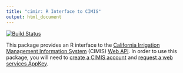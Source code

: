 ```yaml
---
title: "cimir: R Interface to CIMIS"
output: html_document
---
```


[![Build Status](https://travis-ci.org/mkoohafkan/cimir.svg?branch=master)](https://travis-ci.org/mkoohafkan/cimir)

This package provides an R interface to the 
[California Irrigation Management Information System](https://cimis.water.ca.gov/)
(CIMIS) [Web API](http://et.water.ca.gov/Home/Index). In order to use 
this package, you will need to 
[create a CIMIS account](https://cimis.water.ca.gov/Auth/Register.aspx) 
and [request a web services AppKey](https://et.water.ca.gov/Home/Register/). 
